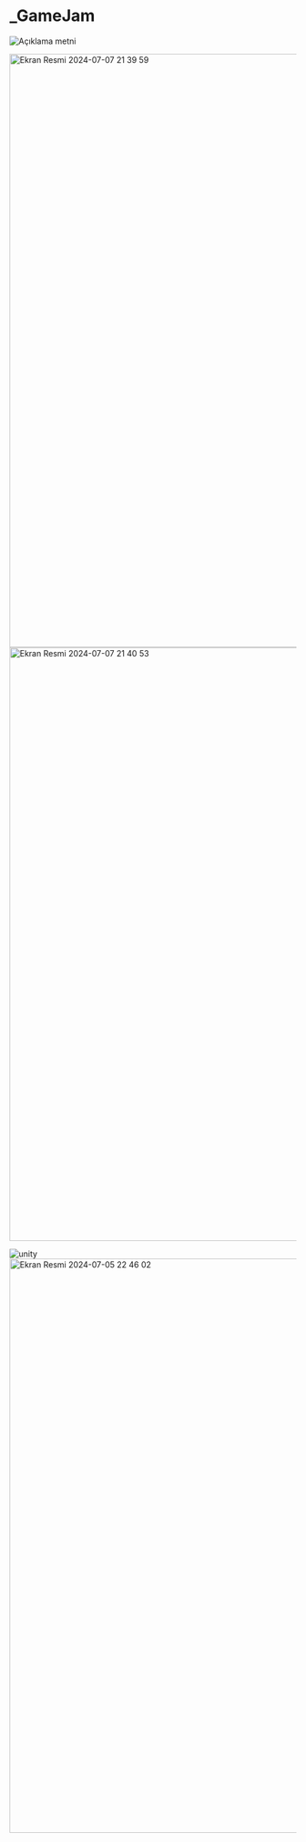 # _GameJam

![Açıklama metni](https://cdn.discordapp.com/attachments/1250405114477416525/1259564074023256175/recoil.gif?ex=668c23f4&is=668ad274&hm=da7d39d909cf7d1a3eefefc5aff689c068f37fbcddd67dab7d0a8d949efbd983&)





<img width="1043" alt="Ekran Resmi 2024-07-07 21 39 59" src="https://github.com/ozllemd/_GameJam/assets/159573862/a6a878c4-5bb1-499e-ba77-40fb0e762f02">
<img width="1043" alt="Ekran Resmi 2024-07-07 21 40 53" src="https://github.com/ozllemd/_GameJam/assets/159573862/02ed69f5-ad27-4f47-8bc8-1366a4571694">


![unity](https://github.com/ozllemd/_GameJam/assets/159573862/778be29e-74c6-46c5-bc40-b5646c177615)
<img width="1009" alt="Ekran Resmi 2024-07-05 22 46 02" src="https://github.com/ozllemd/_GameJam/assets/159573862/83dad59b-739c-46c4-ac4f-e55589da2ee2">
